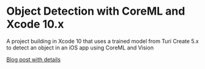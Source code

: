 # Object Detection with CoreML and Xcode 10.x

A project building in Xcode 10 that uses a trained model from Turi Create 5.x to detect an object in an iOS app using CoreML and Vision

[Blog post with details](https://blog.ichibod.com/posts/2019/04/15/coreml-machine-learning-for-2019/)
